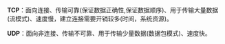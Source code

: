 **TCP**：面向连接、传输可靠(保证数据正确性,保证数据顺序)、用于传输大量数据(流模式)、速度慢，建立连接需要开销较多(时间，系统资源)。

**UDP**：面向非连接、传输不可靠、用于传输少量数据(数据包模式)、速度快。

